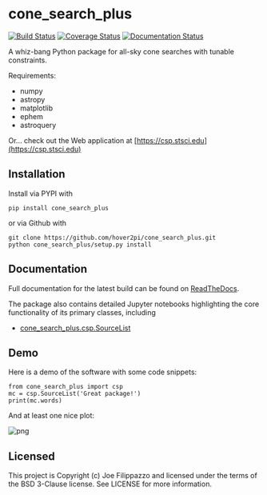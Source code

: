 # cone_search_plus

[![Build Status](https://travis-ci.org/hover2pi/cone_search_plus.svg?branch=master)](https://travis-ci.org/hover2pi/cone_search_plus)
[![Coverage Status](https://coveralls.io/repos/github/hover2pi/cone_search_plus/badge.svg?branch=master&service=github)](https://coveralls.io/github/hover2pi/cone_search_plus?branch=master&service=github)
[![Documentation Status](https://readthedocs.org/projects/cone_search_plus/badge/?version=latest)](https://cone_search_plus.readthedocs.io/en/latest/?badge=latest)

A whiz-bang Python package for all-sky cone searches with tunable constraints.

Requirements:
- numpy
- astropy
- matplotlib
- ephem
- astroquery

Or... check out the Web application at [https://csp.stsci.edu](https://csp.stsci.edu)

## Installation

Install via PYPI with

```
pip install cone_search_plus
```

or via Github with

```
git clone https://github.com/hover2pi/cone_search_plus.git
python cone_search_plus/setup.py install
```

## Documentation

Full documentation for the latest build can be found on [ReadTheDocs](https://cone_search_plus.readthedocs.io/en/latest/).

The package also contains detailed Jupyter notebooks highlighting the core functionality of its primary classes, including

- [cone_search_plus.csp.SourceList](https://github.com/hover2pi/cone_search_plus/blob/master/notebooks/csp_demo.ipynb)

## Demo

Here is a demo of the software with some code snippets:

```
from cone_search_plus import csp
mc = csp.SourceList('Great package!')
print(mc.words)
```

And at least one nice plot:

![png](figures/plot.png)

## Licensed

This project is Copyright (c) Joe Filippazzo and licensed under the terms of the BSD 3-Clause license. See LICENSE for more information.
